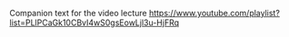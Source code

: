 Companion text for the video lecture https://www.youtube.com/playlist?list=PLlPCaGk10CBvI4wS0gsEowLjl3u-HjFRq
